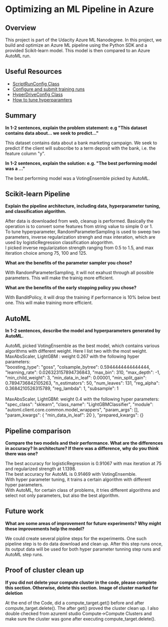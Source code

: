 # Optimizing an ML Pipeline in Azure

## Overview
This project is part of the Udacity Azure ML Nanodegree.
In this project, we build and optimize an Azure ML pipeline using the Python SDK and a provided Scikit-learn model.
This model is then compared to an Azure AutoML run.

## Useful Resources
- [ScriptRunConfig Class](https://docs.microsoft.com/en-us/python/api/azureml-core/azureml.core.scriptrunconfig?view=azure-ml-py)
- [Configure and submit training runs](https://docs.microsoft.com/en-us/azure/machine-learning/how-to-set-up-training-targets)
- [HyperDriveConfig Class](https://docs.microsoft.com/en-us/python/api/azureml-train-core/azureml.train.hyperdrive.hyperdriveconfig?view=azure-ml-py)
- [How to tune hyperparamters](https://docs.microsoft.com/en-us/azure/machine-learning/how-to-tune-hyperparameters)


## Summary
**In 1-2 sentences, explain the problem statement: e.g "This dataset contains data about... we seek to predict..."**

This dataset contains data about a bank marketing campaign. We seek to predict if the client will subscribe to a term deposit with the bank, i.e. the feature column "y".

**In 1-2 sentences, explain the solution: e.g. "The best performing model was a ..."**

The best performing model was a VotingEnsemble picked by AutoML.

## Scikit-learn Pipeline
**Explain the pipeline architecture, including data, hyperparameter tuning, and classification algorithm.**

After data is downloaded from web, cleanup is performed. Basically the operation is to convert some features from string value to simple 0 or 1. 
<br>
To tune hyperparameter, RandomParameterSampling is used to sweep two parameters, inverse regularization strengh and max interation, which are used by logisticRegression classification alogorithm. 
<br>
I picked inverse regularization strength ranging from 0.5 to 1.5, and max iteration choice among 75, 100 and 125.

**What are the benefits of the parameter sampler you chose?**

With RandomParameterSampling, it will not exahust through all possible parameters. 
This will make the trainig more efficient.

**What are the benefits of the early stopping policy you chose?**

With BanditPolicy, it will drop the training if performance is 10% below best one. 
This will make training more efficient.

## AutoML
**In 1-2 sentences, describe the model and hyperparameters generated by AutoML.**

AutoML picked VotingEnsemble as the best model, which contains various algorithms with different weight.
Here I list two with the most weight.
<br>
MaxAbsScaler, LightGBM : weight 0.267 with the following hyper parameters:
<br>
        "boosting_type": "goss",
        "colsample_bytree": 0.5944444444444444,
        "learning_rate": 0.026323157894736843,
        "max_bin": 310,
        "max_depth": -1,
        "min_child_weight": 3,
        "min_data_in_leaf": 0.00001,
        "min_split_gain": 0.7894736842105263,
        "n_estimators": 50,
        "num_leaves": 131,
        "reg_alpha": 0.3684210526315789,
        "reg_lambda": 1,
        "subsample": 1
<br>
<br>
MaxAbsScaler, LightGBM: weight 0.4 with the following hyper parameters:
<br>
        "spec_class": "sklearn",
        "class_name": "LightGBMClassifier",
        "module": "automl.client.core.common.model_wrappers",
        "param_args": [],
        "param_kwargs": {
            "min_data_in_leaf": 20
        },
        "prepared_kwargs": {}


## Pipeline comparison
**Compare the two models and their performance. What are the differences in accuracy? In architecture? If there was a difference, why do you think there was one?**

The best accuracy for logisticRegression is 0.91067 with max iteration at 75 and regularized strength at 1.1398.
<br>
The best accuracy for AutoML is 0.91469 with VotingEnsemble.
<br>
With hyper parameter tuning, it trains a certain algorithm with different hyper parameters.
<br>
With AutoML, for certain class of problems, it tries different algorithms and select not only parameters, but also the best algorithm.

## Future work
**What are some areas of improvement for future experiments? Why might these improvements help the model?**

We could create several pipline steps for the experiments. One such pipeline step is to do data download and clean up. After this step runs once, its output data will be used for both hyper parameter tunning step runs and AutoML step runs.


## Proof of cluster clean up
**If you did not delete your compute cluster in the code, please complete this section. Otherwise, delete this section.**
**Image of cluster marked for deletion**
<br>

At the end of the Code, did a compute_target.get() before and after compute_target.delete(). The after get() proved the cluster clean up. 
I also double checked from azureml studio Compute->Compute Clusters and make sure the cluster was gone after executing compute_target.delete().

